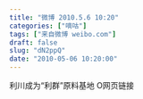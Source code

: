 ```yaml
---
title: "微博 2010.5.6 10:20"
categories: ["嘀咕"]
tags: ["来自微博 weibo.com"]
draft: false
slug: "dN2ppQ"
date: "2010-05-06 10:20:00"
---
```


<p>利川成为“利群”原料基地  O网页链接 ​​​​</p>
